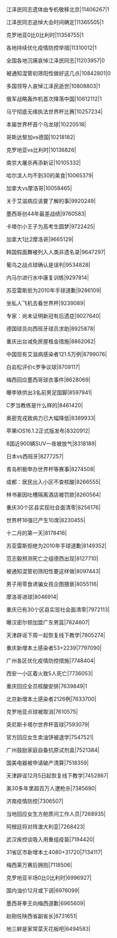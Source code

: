 江泽民同志遗体由专机敬移北京|11406267|1

江泽民同志追悼大会时间确定|11365505|1

克罗地亚0比0比利时|11358755|1

各地持续优化疫情防控举措|11310012|1

全国各地沉痛哀悼江泽民同志|11203957|0

被通知混管初筛阳性做好这几点|10842801|0

多国领导人哀悼江泽民逝世|10808803|1

俄军战略轰炸机首次降落中国|10612112|1

马宁彻底无缘执法世界杯比赛|10257234|

本届世界杯首个乌龙球|10220518|

哥斯达黎加vs德国|10218182|

克罗地亚vs比利时|10136826|

南京大屠杀再添新证|10105332|

哈尔滨人均不到30的美食|10065379|

加拿大vs摩洛哥|10058465|

关于艾滋病应该要了解的事|9920249|

墨西哥创44年最差战绩|9760583|

卡塔尔小王子为高考生圆梦|9722425|

加拿大1比2摩洛哥|9665129|

韩国假面舞被列入人类非遗名录|9647297|

葡乌之战点球确认是误判|9534828|

内马尔进行水中康复训练|9297814|

苏亚雷斯拒为2010年手球道歉|9286109|

坐私人飞机去看世界杯|9239089|

专家：尚未证明新冠有后遗症|9027640|

德国球员向西班牙球员求助|8925878|

重庆出台减免房屋租金措施|8862062|

中国现有艾滋病感染者121.5万例|8799076|

白岩松评价c罗争议球|8709117|

梅西回应墨西哥球衣事件|8628069|

曝李铁供出3名前男足国脚|8597941|

C罗当教练是什么样的|8461420|

奥密克戎致病力已大幅降低|8389933|

苹果iOS16.1.2正式版发布|8320912|

8国近900辆SUV一夜被放气|8318189|

日本vs西班牙|8277257|

青岛积极申办世界杯等赛事|8274508|

成都：居民出入小区不查核酸|8266555|

林书豪因吐槽隔离酒店被罚款|8260564|

重庆30个区县实现社会面清零|8256176|

世界杯16强已产生10席|8230455|

十二月的第一天|8178416|

苏亚雷斯拒绝为2010年手球道歉|8149352|

范志毅预测死亡之组德西出现|8127710|

被通知混管初筛阳性要这样做|8097443|

男子用零食诱骗女孩企图猥亵|8055116|

摩洛哥进球|8046914|

重庆已有30个区县实现社会面清零|7972113|

曝汉密尔顿加盟广东男篮|7824607|

天津辟谣下周一起恢复线下教学|7805274|

重庆新增本土感染者53+2239|7797090|

广州各区优化疫情防控措施|7748404|

西安一小区着火致5人死亡|7736053|

重庆回应全员核酸安排|7639849|1

北京新增本土感染者2126例|7633700|

克罗地亚点球被取消|7610575|

突尼斯卡塔尔世界杯首球|7593079|

官方回应女生卖油饼被退学|7547521|

广州鼓励家庭自备抗原试剂盒|7521384|

国美电器被申请破产清算|7518359|

天津辟谣12月5日起恢复线下教学|7452867|

美30多年里超百万人遭枪杀|7385690|

济南疫情防控|7306507|

当地回应女生方舱质问工作人员|7268935|

阿根廷将对阵澳大利亚|7268423|

武汉疾控谈吸入用重组疫苗|7194420|

31省区市新增本土4080+31720|7134117|

梅西莱万赛后拥抱|7118506|

克罗地亚半场0比0比利时|6996927|

国内油价12月或下调|6976099|

墨西哥拳王向梅西道歉|6965609|

赵刚任陕西省副省长|6731651|

地三鲜是家常菜天花板吧|6494583|

